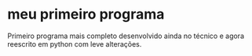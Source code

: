 meu primeiro programa
=====================

Primeiro programa mais completo desenvolvido ainda no técnico e agora reescrito em python com leve alterações. 
